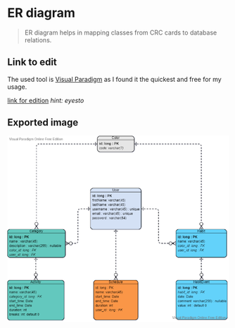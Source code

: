 # ER diagram

> ER diagram helps in mapping classes from CRC cards to database relations.

## Link to edit

The used tool is [Visual Paradigm](https://www.visual-paradigm.com/) as I found it the quickest and free for my usage.

[link for edition](https://online.visual-paradigm.com/w/dwzklget/app/diagrams/#diagram:workspace=dwzklget&proj=0&id=1) *hint: eyesto*

## Exported image

![](er_diagram.png)

